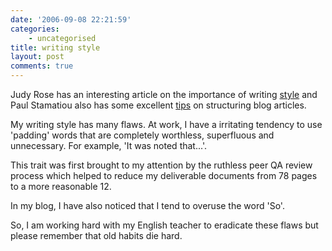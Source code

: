 ```yaml
---
date: '2006-09-08 22:21:59'
categories:
    - uncategorised
title: writing style
layout: post
comments: true
---
```

Judy Rose has an interesting article on the importance of writing
[style](http://writingenglish.wordpress.com/2006/08/21/good-writing-it-makes-a-difference/)
and Paul Stamatiou also has some excellent
[tips](http://paulstamatiou.com/2006/08/26/5-steps-to-a-successful-blog-post/)
on structuring blog articles.

My writing style has many flaws. At work, I have a irritating tendency
to use 'padding' words that are completely worthless, superfluous and
unnecessary. For example, 'It was noted that...'.

This trait was first brought to my attention by the ruthless peer QA
review process which helped to reduce my deliverable documents from 78
pages to a more reasonable 12.

In my blog, I have also noticed that I tend to overuse the word 'So'.

So, I am working hard with my English teacher to eradicate these flaws
but please remember that old habits die hard.
